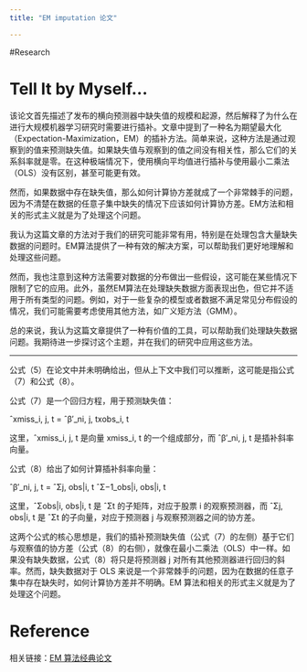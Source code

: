 ```yaml
---
title: "EM imputation 论文"

---
```


#Research

# Tell It by Myself...

该论文首先描述了发布的横向预测器中缺失值的规模和起源，然后解释了为什么在进行大规模机器学习研究时需要进行插补。文章中提到了一种名为期望最大化（Expectation-Maximization，EM）的插补方法。简单来说，这种方法是通过观察到的值来预测缺失值。如果缺失值与观察到的值之间没有相关性，那么它们的关系斜率就是零。在这种极端情况下，使用横向平均值进行插补与使用最小二乘法（OLS）没有区别，甚至可能更有效。

然而，如果数据中存在缺失值，那么如何计算协方差就成了一个非常棘手的问题，因为不清楚在数据的任意子集中缺失的情况下应该如何计算协方差。EM方法和相关的形式主义就是为了处理这个问题。

我认为这篇文章的方法对于我们的研究可能非常有用，特别是在处理包含大量缺失数据的问题时。EM算法提供了一种有效的解决方案，可以帮助我们更好地理解和处理这些问题。

然而，我也注意到这种方法需要对数据的分布做出一些假设，这可能在某些情况下限制了它的应用。此外，虽然EM算法在处理缺失数据方面表现出色，但它并不适用于所有类型的问题。例如，对于一些复杂的模型或者数据不满足常见分布假设的情况，我们可能需要考虑使用其他方法，如广义矩方法（GMM）。

总的来说，我认为这篇文章提供了一种有价值的工具，可以帮助我们处理缺失数据问题。我期待进一步探讨这个主题，并在我们的研究中应用这些方法。

---

公式（5）在论文中并未明确给出，但从上下文中我们可以推断，这可能是指公式（7）和公式（8）。

公式（7）是一个回归方程，用于预测缺失值：

ˆxmiss_i, j, t = ˆβ′_ni, j, txobs_i, t

这里，ˆxmiss_i, j, t 是向量 xmiss_i, t 的一个组成部分，而 ˆβ′_ni, j, t 是插补斜率向量。

公式（8）给出了如何计算插补斜率向量：

ˆβ′_ni, j, t = ˆΣj, obs|i, t ˆΣ−1_obs|i, obs|i, t

这里，ˆΣobs|i, obs|i, t 是 ˆΣt 的子矩阵，对应于股票 i 的观察预测器，而 ˆΣj, obs|i, t 是 ˆΣt 的子向量，对应于预测器 j 与观察预测器之间的协方差。

这两个公式的核心思想是，我们的插补预测缺失值（公式（7）的左侧）基于它们与观察值的协方差（公式（8）的右侧），就像在最小二乘法（OLS）中一样。如果没有缺失数据，公式（8）将只是将预测器 j 对所有其他预测器进行回归的斜率。然而，缺失数据对于 OLS 来说是一个非常棘手的问题，因为在数据的任意子集中存在缺失时，如何计算协方差并不明确。EM 算法和相关的形式主义就是为了处理这个问题。

# Reference 

相关链接：[EM 算法经典论文](EM%20算法经典论文)

